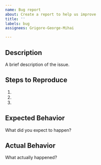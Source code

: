 ```yaml
---
name: Bug report
about: Create a report to help us improve
title: ''
labels: bug
assignees: Grigore-George-Mihai

---
```


## Description
A brief description of the issue.

## Steps to Reproduce
1. 
2. 
3. 

## Expected Behavior
What did you expect to happen?

## Actual Behavior
What actually happened?

